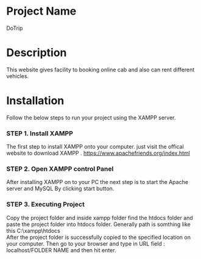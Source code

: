 # Project Name
DoTrip

# Description
This website gives facility to booking online cab and also can rent different vehicles.

# Installation
Follow the below steps to run your project using the XAMPP server.

### STEP 1. Install XAMPP <br/>
   The first step to install XAMPP onto your computer. just visit the offical website 
   to download XAMPP . 
   https://www.apachefriends.org/index.html

### STEP 2. Open XAMPP control Panel <br/>
  After installing XAMPP on to your PC the next step is to start the Apache server and MySQL By clicking start button.

### STEP 3. Executing Project <br/>
  Copy the project folder and  inside xampp folder find the htdocs folder and paste the project folder into htdocs folder.
  Generally path is somthing like this C:\xampp\htdocs <br/>
  After the project folder is successfully copied to the specified location on your computer. 
  Then go to your browser and type in URL field : localhost/FOLDER NAME and then hit enter.
  
  

  
  
   
   


   



